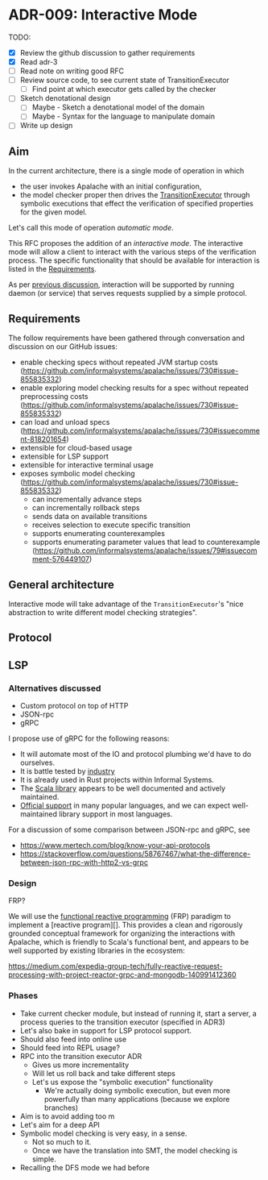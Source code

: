 # ADR-009: Interactive Mode

TODO:

- [x] Review the github discussion to gather requirements
- [x] Read adr-3
- [ ] Read note on writing good RFC
- [ ] Review source code, to see current state of TransitionExecutor
    - [ ] Find point at which executor gets called by the checker
- [ ] Sketch denotational design
  - [ ] Maybe - Sketch a denotational model of the domain
  - [ ] Maybe - Syntax for the language to manipulate domain
- [ ] Write up design

## Aim

In the current architecture, there is a single mode of operation in which 

- the user invokes Apalache with an initial configuration,
- the model checker proper then drives the
  [TransitionExecutor](../../src/adr/003adr-trex.md) through symbolic executions
  that effect the verification of specified properties for the given model.

Let's call this mode of operation *automatic mode*. 

This RFC proposes the addition of an *interactive mode*. The interactive mode
will allow a client to interact with the various steps of the verification
process. The specific functionality that should be available for interaction is
listed in the [Requirements](#requirements).

As per [previous
discussion](https://github.com/informalsystems/apalache/issues/730#issue-855835332),
interaction will be supported by running daemon (or service) that serves
requests supplied by a simple protocol.

## Requirements

The follow requirements have been gathered through conversation and discussion
on our GitHub issues:

- enable checking specs without repeated JVM startup costs
  (https://github.com/informalsystems/apalache/issues/730#issue-855835332)
- enable exploring model checking results for a spec without repeated
  preprocessing costs
  (https://github.com/informalsystems/apalache/issues/730#issue-855835332) 
- can load and unload specs (https://github.com/informalsystems/apalache/issues/730#issuecomment-818201654)
- extensible for cloud-based usage
- extensible for LSP support
- extensible for interactive terminal usage
- exposes symbolic model checking (https://github.com/informalsystems/apalache/issues/730#issue-855835332)
  - can incrementally advance steps
  - can incrementally rollback steps
  - sends data on available transitions
  - receives selection to execute specific transition
  - supports enumerating counterexamples
  - supports enumerating parameter values that lead to counterexample (https://github.com/informalsystems/apalache/issues/79#issuecomment-576449107)

## General architecture

Interactive mode will take advantage of the `TransitionExecutor`'s "nice
abstraction to write different model checking strategies".

## Protocol

## LSP 

### Alternatives discussed

- Custom protocol on top of HTTP
- JSON-rpc
- gRPC

I propose use of gRPC for the following reasons:

- It will automate most of the IO and protocol plumbing we'd have to do
  ourselves.
- It is battle tested by [industry](https://grpc.io/)
- It is already used in Rust projects within Informal Systems.
- The [Scala library](https://scalapb.github.io/docs/grpc/) appears to be well documented and actively maintained.
- [Official support](https://grpc.io/docs/languages/) in many popular languages,
  and we can expect well-maintained library support in most languages.

For a discussion of some comparison between JSON-rpc and gRPC, see

- https://www.mertech.com/blog/know-your-api-protocols
- https://stackoverflow.com/questions/58767467/what-the-difference-between-json-rpc-with-http2-vs-grpc

### Design

FRP?

We will use the [functional reactive programming][frp] (FRP) paradigm to
implement a [reactive program][]. This provides a clean and rigorously grounded
conceptual framework for organizing the interactions with Apalache, which is
friendly to Scala's functional bent, and appears to be well supported by existing libraries in
the ecosystem: 

https://medium.com/expedia-group-tech/fully-reactive-request-processing-with-project-reactor-grpc-and-mongodb-140991412360

[reactive programming]: https://en.wikipedia.org/wiki/Reactive_programming
[frp]: https://en.wikipedia.org/wiki/Functional_reactive_programming

### Phases

- Take current checker module, but instead of running it, start a server, a process queries to the transition executor (specified in ADR3)
- Let's also bake in support for LSP protocol support.
- Should also feed into online use
- Should feed into REPL usage?
- RPC into the transition executor ADR
  - Gives us more incrementality
  - Will let us roll back and take different steps
  - Let's us expose the "symbolic execution" functionality
    - We're actually doing symbolic execution, but even more powerfully than many applications (because we explore branches)
- Aim is to avoid adding too m
- Let's aim for a deep API
- Symbolic model checking is very easy, in a sense.
  - Not so much to it.
  - Once we have the translation into SMT, the model checking is simple.
- Recalling the DFS mode we had before
